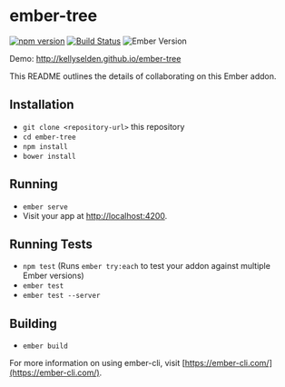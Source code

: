 # ember-tree

[![npm version](https://badge.fury.io/js/ember-tree.svg)](https://badge.fury.io/js/ember-tree)
[![Build Status](https://travis-ci.org/kellyselden/ember-tree.svg?branch=master)](https://travis-ci.org/kellyselden/ember-tree)
![Ember Version](https://embadge.io/v1/badge.svg?start=1.13.0)

Demo: http://kellyselden.github.io/ember-tree

This README outlines the details of collaborating on this Ember addon.

## Installation

* `git clone <repository-url>` this repository
* `cd ember-tree`
* `npm install`
* `bower install`

## Running

* `ember serve`
* Visit your app at [http://localhost:4200](http://localhost:4200).

## Running Tests

* `npm test` (Runs `ember try:each` to test your addon against multiple Ember versions)
* `ember test`
* `ember test --server`

## Building

* `ember build`

For more information on using ember-cli, visit [https://ember-cli.com/](https://ember-cli.com/).
